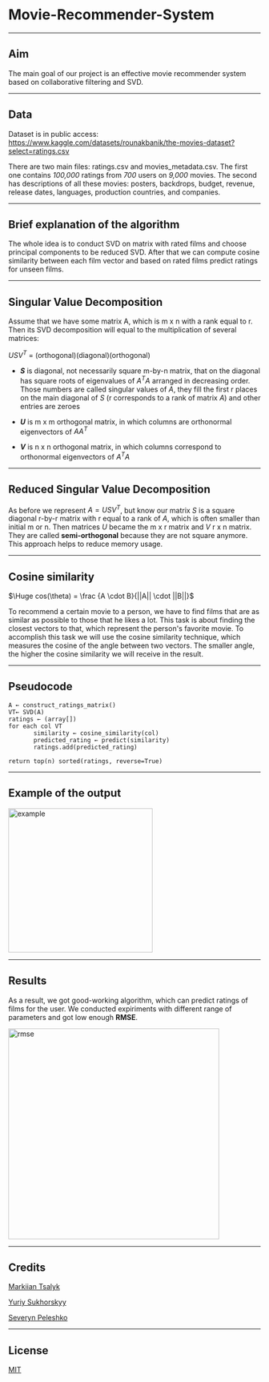 # Movie-Recommender-System
***
## Aim
The main goal of our project is an effective movie recommender system based on collaborative filtering and SVD.
***
## Data
Dataset is in public access:
https://www.kaggle.com/datasets/rounakbanik/the-movies-dataset?select=ratings.csv

There are two main files: ratings.csv and movies_metadata.csv. The first one contains *100,000* ratings from *700* users on *9,000* movies. The second has descriptions of all these movies: posters, backdrops, budget, revenue, release dates, languages, production countries, and companies.

***
## Brief explanation of the algorithm
The whole idea is to conduct SVD on matrix with rated films and choose principal components to be reduced SVD. After that we can compute cosine similarity between each film vector and based on rated films predict ratings for unseen films.
***
## Singular Value Decomposition
Assume that we have some matrix A, which is m x n  with a rank equal to r. Then its SVD decomposition will equal to the multiplication of several matrices:

$USV^T$ = (orthogonal)(diagonal)(orthogonal)

* **$S$** is diagonal, not necessarily square m-by-n matrix, that on the diagonal has square roots of eigenvalues of $A^TA$ arranged in decreasing order. Those numbers are called singular values of $A$, they fill the first r places on the main diagonal of $S$ (r corresponds to a rank of matrix $A$) and other entries are zeroes

* **$U$** is m x m orthogonal matrix, in which columns are orthonormal eigenvectors of $AA^T$

* **$V$** is  n x n orthogonal matrix, in which columns correspond to orthonormal eigenvectors of $A^TA$

***
## Reduced Singular Value Decomposition
As before we represent $A = USV^T$, but know our matrix $S$ is a square diagonal r-by-r matrix with r equal to a rank of $A$, which is often smaller than initial m or n. Then matrices $U$ became the m x r matrix and $V$ r x n matrix. They are called **semi-orthogonal** because they are not square anymore. This approach helps to reduce memory usage.
***
## Cosine similarity
$\Huge cos(\theta) = \frac {A \cdot B}{||A|| \cdot ||B||}$

To recommend a certain movie to a person, we have to find films that are as similar as possible to those that he likes a lot. This task is about finding the closest vectors to that, which represent the person's favorite movie. To accomplish this task we will use the cosine similarity technique, which measures the cosine of the angle between two vectors. The smaller angle, the higher the cosine similarity we will receive in the result.
***
## Pseudocode
```
A ← construct_ratings_matrix()
VT← SVD(A)
ratings ← (array[])
for each col VT
       similarity ← cosine_similarity(col)
       predicted_rating ← predict(similarity)
       ratings.add(predicted_rating)

return top(n) sorted(ratings, reverse=True)
```
***
## Example of the output
<img width="288" alt="example" src="https://user-images.githubusercontent.com/73395389/170863233-040cc1f0-6db5-4e43-8ff0-0b0b6997c32b.png">

***
## Results
As a result, we got good-working algorithm, which can predict ratings of films for the user. We conducted expiriments with different range of parameters and got low enough **RMSE**.

<img width="421" alt="rmse" src="https://user-images.githubusercontent.com/73395389/170862266-25f07deb-f6da-4f59-ad4b-3b752a89f75d.png">

***
## Credits
[Markiian Tsalyk](https://www.linkedin.com/in/markiian-tsalyk-193758224/)

[Yuriy Sukhorskyy](https://ua.linkedin.com/in/yuriy-sukhorskyy)

[Severyn Peleshko](https://www.linkedin.com/in/severyn-peleshko-163a71225/)
***
## License
[MIT](https://github.com/Tsalyk/Movie-Recommender-System/blob/main/LICENSE)
